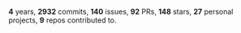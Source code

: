 **4** years, **2932** commits, **140** issues, **92** PRs, **148** stars, **27** personal projects, **9** repos contributed to.
